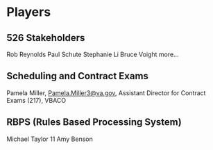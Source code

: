 # Players

## 526 Stakeholders

Rob Reynolds
Paul Schute
Stephanie Li
Bruce Voight
more...

## Scheduling and Contract Exams

Pamela Miller, Pamela.Miller3@va.gov, Assistant Director for Contract Exams (217), VBACO

## RBPS (Rules Based Processing System)

Michael Taylor 11
Amy Benson
